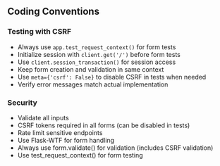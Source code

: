 ## Coding Conventions
### Testing with CSRF
- Always use `app.test_request_context()` for form tests
- Initialize session with `client.get('/')` before form tests
- Use `client.session_transaction()` for session access
- Keep form creation and validation in same context
- Use `meta={'csrf': False}` to disable CSRF in tests when needed
- Verify error messages match actual implementation

### Security
- Validate all inputs
- CSRF tokens required in all forms (can be disabled in tests)
- Rate limit sensitive endpoints
- Use Flask-WTF for form handling
- Always use form.validate() for validation (includes CSRF validation)
- Use test_request_context() for form testing

